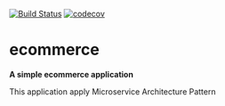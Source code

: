 [![Build Status](https://travis-ci.com/MatiasDynia/ecommerce.svg?token=PXmqFXU48t6XstWsodK2&branch=master)](https://travis-ci.com/MatiasDynia/ecommerce)
[![codecov](https://codecov.io/gh/MatiasDynia/ecommerce/branch/master/graph/badge.svg?token=ax7xoK04YR)](https://codecov.io/gh/MatiasDynia/ecommerce)

# ecommerce

**A simple ecommerce application**

This application apply Microservice Architecture Pattern